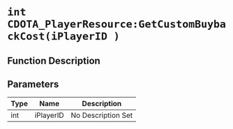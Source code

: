 # `int CDOTA_PlayerResource:GetCustomBuybackCost(iPlayerID )`
## Function Description

## Parameters
Type|Name|Description
--|--|--
int|iPlayerID|No Description Set
